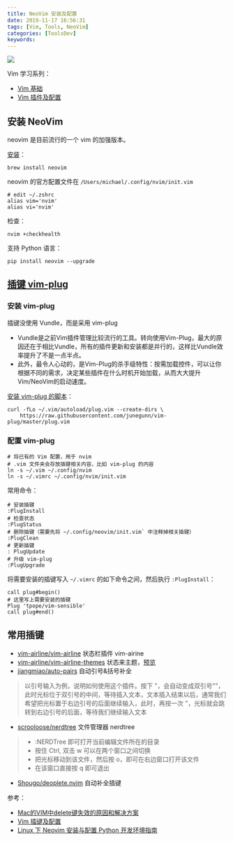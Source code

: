 ```yaml
---
title: NeoVim 安装及配置
date: 2019-11-17 16:56:31
tags: [Vim, Tools, NeoVim]
categories: [ToolsDev]
keywords:
---
```


![](https://ws1.sinaimg.cn/mw690/6d9475f6ly1fxsp8yn8bdj20hs0bu42h.jpg)

Vim 学习系列：

- [Vim 基础](https://michael728.github.io/2018/12/02/tools-vim-basic/)
- [Vim 插件及配置](https://michael728.github.io/2018/12/02/tools-vim-plugin-config/)

<!-- more -->

## 安装 NeoVim

neovim 是目前流行的一个 vim 的加强版本。

[安装](https://github.com/neovim/neovim/wiki/Installing-Neovim)：

```
brew install neovim
```

neovim 的官方配置文件在 `/Users/michael/.config/nvim/init.vim`

```
# edit ~/.zshrc
alias vim='nvim'
alias vi='nvim'
```

检查：
```
nvim +checkhealth
```

支持 Python 语言：

```
pip install neovim --upgrade
```

## [插键 vim-plug](https://github.com/junegunn/vim-plug)

### 安装 vim-plug

插键没使用 Vundle，而是采用 vim-plug

- Vundle是之前Vim插件管理比较流行的工具。转向使用Vim-Plug，最大的原因还在于相比Vundle，所有的插件更新和安装都是并行的，这样比Vundle效率提升了不是一点半点。
- 此外，最令人心动的，是Vim-Plug的杀手级特性：按需加载控件，可以让你根据不同的需求，决定某些插件在什么时机开始加载，从而大大提升Vim/NeoVim的启动速度。

[安装 vim-plug 的脚本](https://github.com/junegunn/vim-plug)：

```
curl -fLo ~/.vim/autoload/plug.vim --create-dirs \
    https://raw.githubusercontent.com/junegunn/vim-plug/master/plug.vim
```

### 配置 vim-plug

```
# 将已有的 Vim 配置，用于 nvim
# .vim 文件夹会存放插键相关内容，比如 vim-plug 的内容
ln -s ~/.vim ~/.config/nvim
ln -s ~/.vimrc ~/.config/nvim/init.vim
```

常用命令：
```
# 安装插键
:PlugInstall
# 检查状态
:PlugStatus
# 删除插键（需要先将 ~/.config/neovim/init.vim` 中注释掉相关插键）
:PlugClean
# 更新插键
: PlugUpdate
# 升级 vim-plug
:PlugUpgrade
```

将需要安装的插键写入 `~/.vimrc` 的如下命令之间，然后执行 `:PlugInstall`：
```
call plug#begin()
# 这里写上需要安装的插键
Plug 'tpope/vim-sensible'
call plug#end()
```

## 常用插键
- [vim-airline/vim-airline](https://github.com/vim-airline/vim-airline) 状态栏插件 vim-airine
- [vim-airline/vim-airline-themes](https://github.com/vim-airline/vim-airline-themes) 状态来主题，[预览](https://github.com/vim-airline/vim-airline/wiki/Screenshots)
- [jiangmiao/auto-pairs](https://github.com/jiangmiao/auto-pairs) 自动引号&括号补全

> 以引号输入为例，说明如何使用这个插件。按下 "，会自动变成双引号""，此时光标位于双引号的中间，等待插入文本，文本插入结束以后，通常我们希望把光标置于右边引号的后面继续输入，此时，再按一次 "，光标就会跳转到右边引号的后面，等待我们继续输入文本

- [scrooloose/nerdtree](https://github.com/scrooloose/nerdtree) 文件管理器 nerdtree

> - :NERDTree 即可打开当前编辑文件所在的目录
> - 按住 Ctrl, 双击 w 可以在两个窗口之间切换
> - 把光标移动到该文件，然后按 o，即可在右边窗口打开该文件
> - 在该窗口直接按 q 即可退出

- [Shougo/deoplete.nvim](https://github.com/Shougo/deoplete.nvim) 自动补全插键

参考：

- [Mac的VIM中delete键失效的原因和解决方案](http://cenalulu.github.io/linux/why-my-backspace-not-work-in-vim/)
- [Vim 插键及配置](https://michael728.github.io/2018/12/02/tools-vim-plugin-config/)
- [Linux 下 Neovim 安装与配置 Python 开发环境指南](https://jdhao.github.io/2018/09/05/centos_nvim_install_use_guide/)